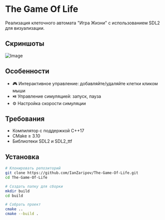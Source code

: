 # The Game Of Life

Реализация клеточного автомата "Игра Жизни" с использованием SDL2 для визуализации.

## Скриншоты
![Image](https://github.com/user-attachments/assets/f4acfc9b-a6a1-414a-9c79-b189c4ef3626)

## Особенности
- 🎮 Интерактивное управление: добавляйте/удаляйте клетки кликом мыши
- ⏯️ Управление симуляцией: запуск, пауза
- ⚙️ Настройка скорости симуляции

## Требования
- Компилятор с поддержкой C++17
- CMake ≥ 3.10
- Библиотеки SDL2 и SDL2_ttf

## Установка
```bash
# Клонировать репозиторий
git clone https://github.com/IanZaripov/The-Game-Of-Life.git
cd The-Game-Of-Life

# Создать папку для сборки
mkdir build
cd build

# Собрать проект
cmake ..
cmake --build .
